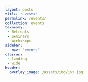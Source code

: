 ```yaml
---
layout: posts
title: "Events"
permalink: /events/
collection: events
taxonomy: 
 - Retreats
 - Seminars
 - Workshops
sidebar:
   nav: "events"
classes:
 - landing
 - wide
header:
  overlay_image: /assets/img/ivy.jpg
---
```

